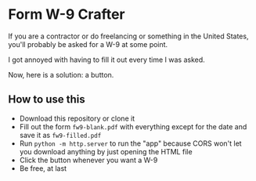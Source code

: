 # Form W-9 Crafter

If you are a contractor or do freelancing or something in the United States, you'll probably be asked for a W-9 at some point.

I got annoyed with having to fill it out every time I was asked.

Now, here is a solution: a button.

## How to use this

- Download this repository or clone it
- Fill out the form `fw9-blank.pdf` with everything except for the date and save it as `fw9-filled.pdf`
- Run `python -m http.server` to run the "app" because CORS won't let you download anything by just opening the HTML file
- Click the button whenever you want a W-9
- Be free, at last
